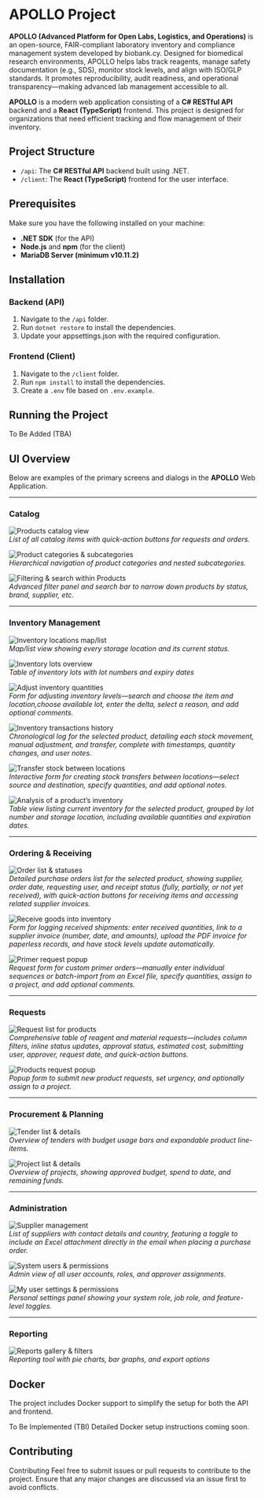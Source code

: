 # APOLLO Project

**APOLLO (Advanced Platform for Open Labs, Logistics, and Operations)** is an open-source, FAIR-compliant laboratory inventory and compliance management system developed by biobank.cy. Designed for biomedical research environments, APOLLO helps labs track reagents, manage safety documentation (e.g., SDS), monitor stock levels, and align with ISO/GLP standards. It promotes reproducibility, audit readiness, and operational transparency—making advanced lab management accessible to all.

**APOLLO** is a modern web application consisting of a **C# RESTful API** backend and a **React (TypeScript)** frontend. This project is designed for organizations that need efficient tracking and flow management of their inventory.

## Project Structure

- `/api`: The **C# RESTful API** backend built using .NET.
- `/client`: The **React (TypeScript)** frontend for the user interface.

## Prerequisites

Make sure you have the following installed on your machine:

- **.NET SDK** (for the API)
- **Node.js** and **npm** (for the client)
- **MariaDB Server (minimum v10.11.2)**

## Installation

### Backend (API)
1. Navigate to the `/api` folder.
2. Run `dotnet restore` to install the dependencies.
3. Update your appsettings.json with the required configuration.

### Frontend (Client)
1. Navigate to the `/client` folder.
2. Run `npm install` to install the dependencies.
3. Create a `.env` file based on `.env.example`.

## Running the Project
To Be Added (TBA)

## UI Overview
Below are examples of the primary screens and dialogs in the **APOLLO** Web Application.

---

### Catalog

![Products catalog view](demo/screenshots/products.png)  
*List of all catalog items with quick-action buttons for requests and orders.*

![Product categories & subcategories](demo/screenshots/product-categories-subcategories.png)  
*Hierarchical navigation of product categories and nested subcategories.*

![Filtering & search within Products](demo/screenshots/products-filtering-requests-order.png)  
*Advanced filter panel and search bar to narrow down products by status, brand, supplier, etc.*

---

### Inventory Management

![Inventory locations map/list](demo/screenshots/inventory-locations.png)  
*Map/list view showing every storage location and its current status.*

![Inventory lots overview](demo/screenshots/inventory-lots.png)  
*Table of inventory lots with lot numbers and expiry dates*

![Adjust inventory quantities](demo/screenshots/inventory-adjustment.png)  
*Form for adjusting inventory levels—search and choose the item and location,choose available lot, enter the delta, select a reason, and add optional comments.*

![Inventory transactions history](demo/screenshots/inventory-transactions.png)  
*Chronological log for the selected product, detailing each stock movement, manual adjustment, and transfer, complete with timestamps, quantity changes, and user notes.*

![Transfer stock between locations](demo/screenshots/inventory-transfer.png)  
*Interactive form for creating stock transfers between locations—select source and destination, specify quantities, and add optional notes.*

![Analysis of a product’s inventory](demo/screenshots/inventory-analysis-of-product.png)  
*Table view listing current inventory for the selected product, grouped by lot number and storage location, including available quantities and expiration dates.*

---

### Ordering & Receiving

![Order list & statuses](demo/screenshots/orders.png)  
*Detailed purchase orders list for the selected product, showing supplier, order date, requesting user, and receipt status (fully, partially, or not yet received), with quick-action buttons for receiving items and accessing related supplier invoices.*

![Receive goods into inventory](demo/screenshots/order-receiving.png)  
*Form for logging received shipments: enter received quantities, link to a supplier invoice (number, date, and amounts), upload the PDF invoice for paperless records, and have stock levels update automatically.*

![Primer request popup](demo/screenshots/primer-request.png)  
*Request form for custom primer orders—manually enter individual sequences or batch-import from an Excel file, specify quantities, assign to a project, and add optional comments.*

---

### Requests

![Request list for products](demo/screenshots/request-list.png)  
*Comprehensive table of reagent and material requests—includes column filters, inline status updates, approval status, estimated cost, submitting user, approver, request date, and quick-action buttons.*

![Products request popup](demo/screenshots/products-request-popup.png)  
*Popup form to submit new product requests, set urgency, and optionally assign to a project.*

---

### Procurement & Planning

![Tender list & details](demo/screenshots/tenders.png)  
*Overview of tenders with budget usage bars and expandable product line-items.*

![Project list & details](demo/screenshots/projects.png)  
*Overview of projects, showing approved budget, spend to date, and remaining funds.*

---

### Administration

![Supplier management](demo/screenshots/suppliers.png)  
*List of suppliers with contact details and country, featuring a toggle to include an Excel attachment directly in the email when placing a purchase order.*

![System users & permissions](demo/screenshots/system-users.png)  
*Admin view of all user accounts, roles, and approver assignments.*

![My user settings & permissions](demo/screenshots/user-permissions.png)  
*Personal settings panel showing your system role, job role, and feature-level toggles.*

---

### Reporting

![Reports gallery & filters](demo/screenshots/reports.png)  
*Reporting tool with pie charts, bar graphs, and export options*



## Docker
The project includes Docker support to simplify the setup for both the API and frontend.

To Be Implemented (TBI)
Detailed Docker setup instructions coming soon.

## Contributing
Contributing
Feel free to submit issues or pull requests to contribute to the project. Ensure that any major changes are discussed via an issue first to avoid conflicts.
